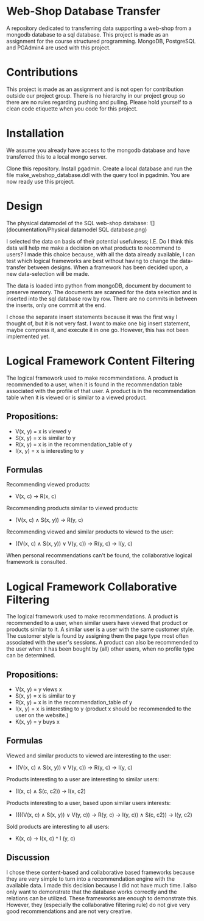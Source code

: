 # Web-Shop Database Transfer
A repository dedicated to transferring data supporting a web-shop from a mongodb database to a sql database. 
This project is made as an assignment for the course structured programming. 
MongoDB, PostgreSQL and PGAdmin4 are used with this project.

# Contributions
This project is made as an assignment and is not open for contribution outside our project group.
There is no hierarchy in our project group so there are no rules regarding pushing and pulling. 
Please hold yourself to a clean code etiquette when you code for this project.

# Installation
We assume you already have access to the mongodb database and have transferred this to a local mongo server.

Clone this repository.
Install pgadmin. Create a local database and run the file make_webshop_database.ddl with the query tool in pgadmin.
You are now ready use this project.

# Design
The physical datamodel of the SQL web-shop database:
![](documentation/Physical datamodel SQL database.png)

I selected the data on basis of their potential usefulness; I.E. Do I think this data will help me make a decision on 
what products to recommend to users? 
I made this choice because, with all the  data already available, I can test which logical frameworks are best without 
having to change the data-transfer between designs. When a framework has been decided upon, a new data-selection will be 
made.

The data is loaded into python from mongoDB, document by document to preserve memory.
The documents are scanned for the data selection and is inserted into the sql database row by row. There are no commits 
in between the inserts, only one commit at the end.

I chose the separate insert statements because it was the first way I thought of, but it is not very fast. 
I want to make one big insert statement, maybe compress it, and execute it in one go. However, this has not been 
implemented yet.

# Logical Framework Content Filtering
The logical framework used to make recommendations. A product is recommended to a user, when it is found in the
recommendation table associated with the profile of that user. A product is in the recommendation table when it is
viewed or is similar to a viewed product.

Propositions:
-
- V(x, y) = x is viewed y
- S(x, y) = x is similar to y
- R(x, y) = x is in the recommendation_table of y
- I(x, y) = x is interesting to y

Formulas
-
Recommending viewed products:
- V(x, c) -> R(x, c)

Recommending products similar to viewed products:
- (V(x, c) ∧ S(x, y)) -> R(y, c)

Recommending viewed and similar products to viewed to the user:
- ((V(x, c) ∧ S(x, y)) ∨ V(y, c)) -> R(y, c) -> I(y, c)

When personal recommendations can't be found, the collaborative logical framework is consulted.

# Logical Framework Collaborative Filtering
The logical framework used to make recommendations. A product is recommended to a user, when similar users have viewed
that product or products similar to it. A similar user is a user with the same customer style. The customer style is
found by assigning them the page type most often associated with the user's sessions.
A product can also be recommended to the user when it has been bought by (all) other users, when no profile type can be
determined.

Propositions:
- 
- V(x, y) = y views x
- S(x, y) = x is similar to y
- R(x, y) = x is in the recommendation_table of y
- I(x, y) = x is interesting to y (product x should be recommended to the user on the website.)
- K(x, y) = y buys x

Formulas
-
Viewed and similar products to viewed are interesting to the user:
- ((V(x, c) ∧ S(x, y)) ∨ V(y, c)) -> R(y, c) -> I(y, c)

Products interesting to a user are interesting to similar users:
- (I(x, c) ∧ S(c, c2)) -> I(x, c2)

Products interesting to a user, based upon similar users interests:
- ((((V(x, c) ∧ S(x, y)) ∨ V(y, c)) -> R(y, c) -> I(y, c)) ∧ S(c, c2)) -> I(y, c2)

Sold products are interesting to all users:
- K(x, c) -> I(x, c) ^ I (y, c)

Discussion
- 
I chose these content-based and collaborative based frameworks because they are very simple to turn into a 
recommendation engine with the available data. I made this decision because I did not have much time. I also only want 
to demonstrate that the database works correctly and the relations can be utilized. These frameworks are enough to 
demonstrate this. However, they (especially the collaborative filtering rule) do not give very good recommendations and 
are not very creative.
